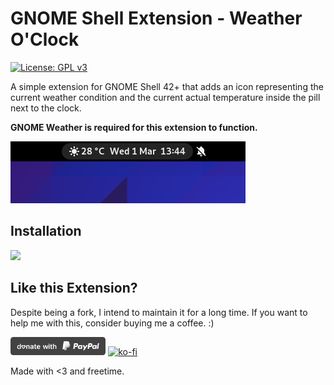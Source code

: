 # GNOME Shell Extension - Weather O'Clock

[![License: GPL v3](https://img.shields.io/badge/License-GPL%20v3-blue.svg)](https://www.gnu.org/licenses/gpl-3.0)

A simple extension for GNOME Shell 42+ that adds an icon representing the current weather condition and the current actual temperature inside the pill next to the clock.

<b>GNOME Weather is required for this extension to function.</b>

![Screenshot](data/screenshot.png)

## Installation

[<img src="data/get_it_on_gnome_extensions.png" height="100">](https://extensions.gnome.org/extension/5470/weather-oclock/)

## Like this Extension?

Despite being a fork, I intend to maintain it for a long time. If you want to help me with this, consider buying me a coffee. :)

[<img src="https://raw.githubusercontent.com/CleoMenezesJr/flatline/1e3b5252c5955d8918a7751aea854a830616d696/other/promotion/badges/donate_paypal.svg" height=29px alt="Paypal donation">](https://www.paypal.com/donate/?hosted_button_id=7KDCH44AMMCS2)
[![ko-fi](https://ko-fi.com/img/githubbutton_sm.svg)](https://ko-fi.com/P5P2DSC5F)

Made with <3 and freetime.

